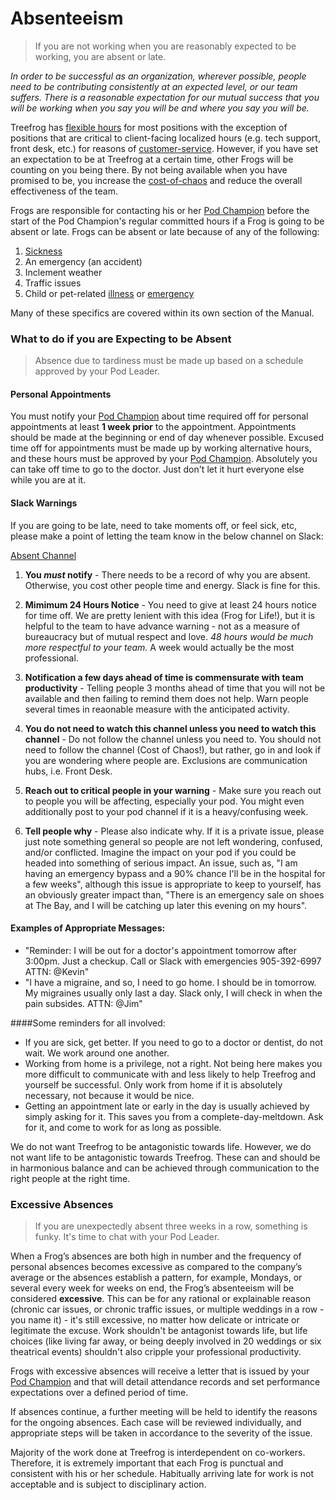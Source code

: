 # Absenteeism

> If you are not working when you are reasonably expected to be working, you are absent or late.

*In order to be successful as an organization, wherever possible, people need to be contributing consistently at an expected level, or our team suffers. There is a reasonable expectation for our mutual success that you will be working when you say you will be and where you say you will be.*

Treefrog has [flexible hours](hours.md) for most positions with the exception of positions that are critical to client-facing localized hours (e.g. tech support, front desk, etc.) for reasons of [customer-service](manual/customer-service.md). However, if you have set an expectation to be at Treefrog at a certain time, other Frogs will be counting on you being there. By not being available when you have promised to be, you increase the [cost-of-chaos](manual/cost-of-chaos.md) and reduce the overall effectiveness of the team.

Frogs are responsible for contacting his or her [Pod Champion](manual/pod-champion.md) before the start of the Pod Champion's regular committed hours if a Frog is going to be absent or late. Frogs can be absent or late because of any of the following:

1. [Sickness](sickdays.md)
2. An emergency (an accident)
3. Inclement weather
4. Traffic issues
5. Child or pet-related [illness](sickdays.md) or [emergency](emergencyleave.md)

Many of these specifics are covered within its own section of the Manual.

### What to do if you are Expecting to be Absent

> Absence due to tardiness must be made up based on a schedule approved by your Pod Leader.

#### Personal Appointments

You must notify your [Pod Champion](manual/pod-champion.md) about time required off for personal appointments at least **1 week prior** to the appointment. Appointments should be made at the beginning or end of day whenever possible. Excused time off for appointments must be made up by working alternative hours, and these hours must be approved by your [Pod Champion](manual/pod-champion.md). Absolutely you can take off time to go to the doctor. Just don't let it hurt everyone else while you are at it.

#### Slack Warnings

If you are going to be late, need to take moments off, or feel sick, etc, please make a point of letting the team know in the below channel on Slack:

[Absent Channel](https://treefrog.slack.com/messages/absent/)

1. **You *must* notify** - There needs to be a record of why you are absent. Otherwise, you cost other people time and energy. Slack is fine for this.

2. **Mimimum 24 Hours Notice** - You need to give at least 24 hours notice for time off. We are pretty lenient with this idea (Frog for Life!), but it is helpful to the team to have advance warning - not as a measure of bureaucracy but of mutual respect and love. *48 hours would be much more respectful to your team.* A week would actually be the most professional.

3. **Notification a few days ahead of time is commensurate with team productivity** - Telling people 3 months ahead of time that you will not be available and then failing to remind them does not help. Warn people several times in reaonable measure with the anticipated activity.

4. **You do not need to watch this channel unless you need to watch this channel** - Do not follow the channel unless you need to. You should not need to follow the channel (Cost of Chaos!), but rather, go in and look if you are wondering where people are. Exclusions are communication hubs, i.e. Front Desk.

5. **Reach out to critical people in your warning** - Make sure you reach out to people you will be affecting, especially your pod. You might even additionally post to your pod channel if it is a heavy/confusing week.

6. **Tell people why** - Please also indicate why. If it is a private issue, please just note something general so people are not left wondering, confused, and/or conflicted. Imagine the impact on your pod if you could be headed into something of serious impact. An issue, such as, "I am having an emergency bypass and a 90% chance I'll be in the hospital for a few weeks", although this issue is appropriate to keep to yourself, has an obviously greater impact than, "There is an emergency sale on shoes at The Bay, and I will be catching up later this evening on my hours".

#### Examples of Appropriate Messages:

- "Reminder: I will be out for a doctor's appointment tomorrow after 3:00pm. Just a checkup. Call or Slack with emergencies 905-392-6997 ATTN: @Kevin"
- "I have a migraine, and so, I need to go home. I should be in tomorrow. My migraines usually only last a day. Slack only, I will check in when the pain subsides. ATTN: @Jim"

####Some reminders for all involved:

- If you are sick, get better. If you need to go to a doctor or dentist, do not wait. We work around one another.
- Working from home is a privilege, not a right. Not being here makes you more difficult to communicate with and less likely to help Treefrog and yourself be successful. Only work from home if it is absolutely necessary, not because it would be nice.
- Getting an appointment late or early in the day is usually achieved by simply asking for it. This saves you from a complete-day-meltdown. Ask for it, and come to work for as long as possible.

We do not want Treefrog to be antagonistic towards life. However, we do not want life to be antagonistic towards Treefrog. These can and should be in harmonious balance and can be achieved through communication to the right people at the right time.

### Excessive Absences

> If you are unexpectedly absent three weeks in a row, something is funky. It's time to chat with your Pod Leader.

When a Frog’s absences are both high in number and the frequency of personal absences becomes excessive as compared to the company’s average or the absences establish a pattern, for example, Mondays, or several every week for weeks on end, the Frog’s absenteeism will be considered **excessive**. This can be for any rational or explainable reason (chronic car issues, or chronic traffic issues, or multiple weddings in a row - you name it) - it's still excessive, no matter how delicate or intricate or legitimate the excuse. Work shouldn't be antagonist towards life, but life choices (like living far away, or being deeply involved in 20 weddings or six theatrical events) shouldn't also cripple your professional productivity.

Frogs with excessive absences will receive a letter that is issued by your [Pod Champion](manual/pod-champion.md) and that will detail attendance records and set performance expectations over a defined period of time.

If absences continue, a further meeting will be held to identify the reasons for the ongoing absences. Each case will be reviewed individually, and appropriate steps will be taken in accordance to the severity of the issue.

Majority of the work done at Treefrog is interdependent on co-workers. Therefore, it is extremely important that each Frog is punctual and consistent with his or her schedule. Habitually arriving late for work is not acceptable and is subject to disciplinary action.

